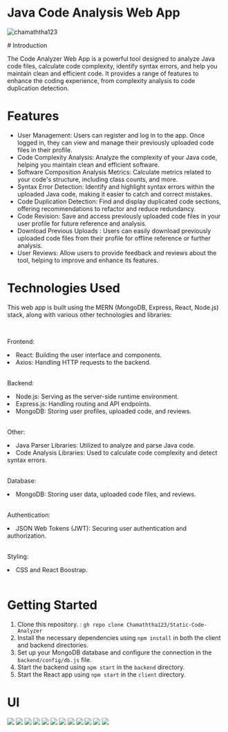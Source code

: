# Java Code Analysis Web App
<p align="left"> <img src="https://komarev.com/ghpvc/?username=chamaththa123&label=Profile%20views&color=0e75b6&style=flat" alt="chamaththa123" /> </p>
# Introduction

<p>The Code Analyzer Web App is a powerful tool designed to analyze Java code files, calculate code complexity, identify syntax errors, and help you maintain clean and efficient code. It provides a range of features to enhance the coding experience, from complexity analysis to code duplication detection.</p>

# Features

<ul>
<li>User Management: Users can register and log in to the app. Once logged in, they can view and manage their previously uploaded code files in their profile.</li>
<li>Code Complexity Analysis: Analyze the complexity of your Java code, helping you maintain clean and efficient software.</li>
<li>Software Composition Analysis Metrics: Calculate metrics related to your code's structure, including class counts, and more.</li>
<li>Syntax Error Detection: Identify and highlight syntax errors within the uploaded Java code, making it easier to catch and correct mistakes.</li>
<li>Code Duplication Detection: Find and display duplicated code sections, offering recommendations to refactor and reduce redundancy.</li>
<li>Code Revision: Save and access previously uploaded code files in your user profile for future reference and analysis.</li>
<li>Download Previous Uploads : Users can easily download previously uploaded code files from their profile for offline reference or further analysis.</li>
<li>User Reviews: Allow users to provide feedback and reviews about the tool, helping to improve and enhance its features.</li>
</ul>

# Technologies Used
<p>This web app is built using the MERN (MongoDB, Express, React, Node.js) stack, along with various other technologies and libraries:</p>
<br>
<p>Frontend:</p>
<li>React: Building the user interface and components.</li>
<li>Axios: Handling HTTP requests to the backend.</li>
<br>
<p>Backend:</p>
<li>Node.js: Serving as the server-side runtime environment.</li>
<li>Express.js: Handling routing and API endpoints.</li>
<li>MongoDB: Storing user profiles, uploaded code, and reviews.</li>
<br>
<p>Other:</p>
<li>Java Parser Libraries: Utilized to analyze and parse Java code.</li>
<li>Code Analysis Libraries: Used to calculate code complexity and detect syntax errors.</li><br>
<p>Database:</p>
<li>MongoDB: Storing user data, uploaded code files, and reviews.</li>
<br>
<p>Authentication:</p>
<li>JSON Web Tokens (JWT): Securing user authentication and authorization.</li>
<br>
<p>Styling:</p>
<li>CSS and React Boostrap.</li><br>


# Getting Started
1. Clone this repository. : `gh repo clone Chamaththa123/Static-Code-Analyzer`<br>
2. Install the necessary dependencies using `npm install` in both the client and backend directories.<br>
3. Set up your MongoDB database and configure the connection in the `backend/config/db.js` file.<br>
4. Start the backend using `npm start` in the `backend` directory.<br>
5. Start the React app using `npm start` in the `client` directory.<br>

# UI

<img src='https://firebasestorage.googleapis.com/v0/b/test-reactnative-9bda1.appspot.com/o/1.PNG?alt=media&token=b324a49c-14ea-4dd1-808e-9ddba00eb9d8'>
<img src='https://firebasestorage.googleapis.com/v0/b/test-reactnative-9bda1.appspot.com/o/2.PNG?alt=media&token=1974de5d-9e49-4672-bdf9-38e24d69f3db'>
<img src='https://firebasestorage.googleapis.com/v0/b/test-reactnative-9bda1.appspot.com/o/3.PNG?alt=media&token=00b54dd9-aacc-40c1-8447-532256abdc80'>
<img src='https://firebasestorage.googleapis.com/v0/b/test-reactnative-9bda1.appspot.com/o/11.PNG?alt=media&token=21c29d63-269c-4019-8a80-89dcccb293ef'>
<img src='https://firebasestorage.googleapis.com/v0/b/test-reactnative-9bda1.appspot.com/o/4.PNG?alt=media&token=1cf2e425-133d-463d-a573-5b703f75b468'>
<img src='https://firebasestorage.googleapis.com/v0/b/test-reactnative-9bda1.appspot.com/o/5.PNG?alt=media&token=59dd3ec2-8d72-4c4c-97e9-d6ba59fcb1d3'>
<img src='https://firebasestorage.googleapis.com/v0/b/test-reactnative-9bda1.appspot.com/o/6.PNG?alt=media&token=7d31510b-0dc7-41bf-8ef9-40f867cdf302'>
<img src='https://firebasestorage.googleapis.com/v0/b/test-reactnative-9bda1.appspot.com/o/7.PNG?alt=media&token=def5153d-affc-41da-b565-90cba0b2c93a'>
<img src='https://firebasestorage.googleapis.com/v0/b/test-reactnative-9bda1.appspot.com/o/8.PNG?alt=media&token=3711b97a-c0ee-424c-bcee-80f8fe83d5ba'>
<img src='https://console.firebase.google.com/u/0/project/test-reactnative-9bda1/storage/test-reactnative-9bda1.appspot.com/files'>
<img src='https://firebasestorage.googleapis.com/v0/b/test-reactnative-9bda1.appspot.com/o/9.PNG?alt=media&token=efbe4762-a25b-496a-9011-734392f90822'>
<img src='https://firebasestorage.googleapis.com/v0/b/test-reactnative-9bda1.appspot.com/o/10.PNG?alt=media&token=ae1a49d2-1606-47b9-9ab1-1aecb97db7ee'>
